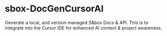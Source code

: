# sbox-DocGenCursorAI
Generate a local, and version managed S&amp;box Docs &amp; API. This is to integrate into the Cursor IDE for enhanced AI context &amp; project awareness.
